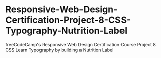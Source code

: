 # Responsive-Web-Design-Certification-Project-8-CSS-Typography-Nutrition-Label
freeCodeCamp's Responsive Web Design Certification Course Project 8 CSS Learn Typography by building a Nutrition Label
